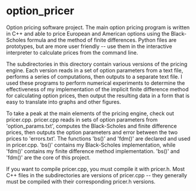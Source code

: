 # option_pricer
Option pricing software project. The main option pricing program is written in C++ and able to price European and American options using the Black-Scholes formula and the method of finite differences. Python files are prototypes, but are more user friendly -- use them in the interactive interpreter to calculate prices from the command line.

The subdirectories in this directory contain various versions of the pricing engine. Each version reads in a set of option parameters from a text file, performs a series of computations, then outputs to a separate text file. I used these programs to perform numerical experiments to determine the effectiveness of my implementation of the implicit finite difference method for calculating option prices, then output the resulting data in a form that is easy to translate into graphs and other figures.

To take a peak at the main elements of the pricing engine, check out pricer.cpp. pricer.cpp reads in sets of option parameters from 'option_params.txt', computes the Black-Scholes and finite difference prices, then outputs the option parameters and error between the two prices to 'errors.txt'. The functions 'bs()' and 'fdm()' are declared and used in pricer.cpp. 'bs()' contains my Black-Scholes implementation, while 'fdm()' contains my finite difference method implementation. 'bs()' and 'fdm()' are the core of this project.

If you want to compile pricer.cpp, you must compile it with pricer.h. Most C++ files in the subdirectories are versions of pricer.cpp -- they generally must be compiled with their corresponding pricer.h versions.
